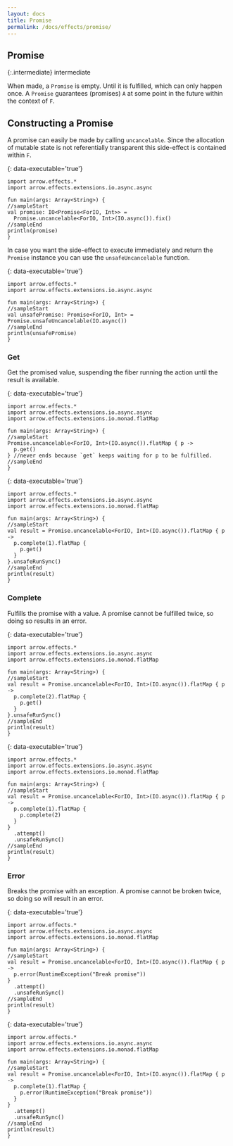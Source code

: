 ```yaml
---
layout: docs
title: Promise
permalink: /docs/effects/promise/
---
```


## Promise

{:.intermediate}
intermediate

When made, a `Promise` is empty. Until it is fulfilled, which can only happen once.
A `Promise` guarantees (promises) `A` at some point in the future within the context of `F`.

## Constructing a Promise

A promise can easily be made by calling `uncancelable`.
Since the allocation of mutable state is not referentially transparent this side-effect is contained within `F`.

{: data-executable='true'}
```kotlin:ank
import arrow.effects.*
import arrow.effects.extensions.io.async.async

fun main(args: Array<String>) {
//sampleStart
val promise: IO<Promise<ForIO, Int>> =
  Promise.uncancelable<ForIO, Int>(IO.async()).fix()
//sampleEnd
println(promise)
}
```

In case you want the side-effect to execute immediately and return the `Promise` instance you can use the `unsafeUncancelable` function.

{: data-executable='true'}
```kotlin:ank
import arrow.effects.*
import arrow.effects.extensions.io.async.async

fun main(args: Array<String>) {
//sampleStart
val unsafePromise: Promise<ForIO, Int> = Promise.unsafeUncancelable(IO.async())
//sampleEnd
println(unsafePromise)
}
```

### Get

Get the promised value, suspending the fiber running the action until the result is available.

{: data-executable='true'}
```kotlin:ank
import arrow.effects.*
import arrow.effects.extensions.io.async.async
import arrow.effects.extensions.io.monad.flatMap

fun main(args: Array<String>) {
//sampleStart
Promise.uncancelable<ForIO, Int>(IO.async()).flatMap { p ->
  p.get()
} //never ends because `get` keeps waiting for p to be fulfilled.
//sampleEnd
}
```

{: data-executable='true'}
```kotlin:ank
import arrow.effects.*
import arrow.effects.extensions.io.async.async
import arrow.effects.extensions.io.monad.flatMap

fun main(args: Array<String>) {
//sampleStart
val result = Promise.uncancelable<ForIO, Int>(IO.async()).flatMap { p ->
  p.complete(1).flatMap {
    p.get()
  }
}.unsafeRunSync()
//sampleEnd
println(result)
}
```

### Complete

Fulfills the promise with a value. A promise cannot be fulfilled twice, so doing so results in an error.

{: data-executable='true'}
```kotlin:ank
import arrow.effects.*
import arrow.effects.extensions.io.async.async
import arrow.effects.extensions.io.monad.flatMap

fun main(args: Array<String>) {
//sampleStart
val result = Promise.uncancelable<ForIO, Int>(IO.async()).flatMap { p ->
  p.complete(2).flatMap {
    p.get()
  }
}.unsafeRunSync()
//sampleEnd
println(result)
}
```

{: data-executable='true'}
```kotlin:ank
import arrow.effects.*
import arrow.effects.extensions.io.async.async
import arrow.effects.extensions.io.monad.flatMap

fun main(args: Array<String>) {
//sampleStart
val result = Promise.uncancelable<ForIO, Int>(IO.async()).flatMap { p ->
  p.complete(1).flatMap {
    p.complete(2)
  }
}
  .attempt()
  .unsafeRunSync()
//sampleEnd
println(result)
}
```

### Error

Breaks the promise with an exception. A promise cannot be broken twice, so doing so will result in an error.

{: data-executable='true'}
```kotlin:ank
import arrow.effects.*
import arrow.effects.extensions.io.async.async
import arrow.effects.extensions.io.monad.flatMap

fun main(args: Array<String>) {
//sampleStart
val result = Promise.uncancelable<ForIO, Int>(IO.async()).flatMap { p ->
  p.error(RuntimeException("Break promise"))
}
  .attempt()
  .unsafeRunSync()
//sampleEnd
println(result)
}
```

{: data-executable='true'}
```kotlin:ank
import arrow.effects.*
import arrow.effects.extensions.io.async.async
import arrow.effects.extensions.io.monad.flatMap

fun main(args: Array<String>) {
//sampleStart
val result = Promise.uncancelable<ForIO, Int>(IO.async()).flatMap { p ->
  p.complete(1).flatMap {
    p.error(RuntimeException("Break promise"))
  }
}
  .attempt()
  .unsafeRunSync()
//sampleEnd
println(result)
}
```
